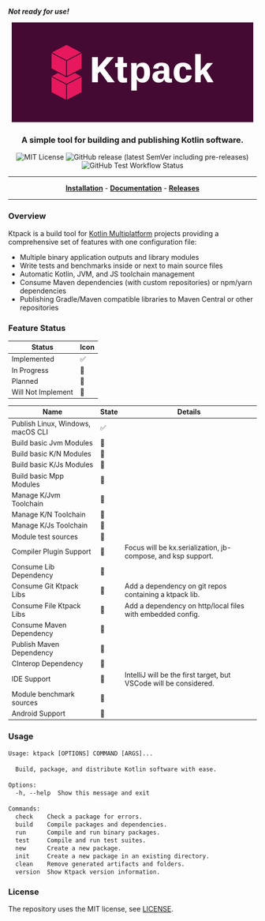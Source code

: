 ***Not ready for use!***

<p align="center">
<img src="docs/img/cover-small.png" alt="Ktpack Logo"/>
</p>

<h3 align="center">A simple tool for building and publishing Kotlin software.</h3>

<p align="center">
<img alt="MIT License" src="https://img.shields.io/github/license/drewcarlson/ktpack"/>
<img src="https://img.shields.io/github/v/release/drewcarlson/ktpack?include_prereleases" alt="GitHub release (latest SemVer including pre-releases)"/>
<img src="https://img.shields.io/github/workflow/status/drewcarlson/ktpack/Tests?label=Tests" alt="GitHub Test Workflow Status"/>
</p>

---

<p align="center">
<a href="https://drewcarlson.github.io/ktpack/"><b>Installation</b></a> -
<a href="https://drewcarlson.github.io/ktpack/"><b>Documentation</b></a> -
<a href="https://github.com/DrewCarlson/ktpack/releases/"><b>Releases</b></a>
</p>

---

### Overview

Ktpack is a build tool for [Kotlin Multiplatform](https://kotl.in/multiplatform) projects
providing a comprehensive set of features with one configuration file:

- Multiple binary application outputs and library modules
- Write tests and benchmarks inside or next to main source files
- Automatic Kotlin, JVM, and JS toolchain management
- Consume Maven dependencies (with custom repositories) or npm/yarn dependencies
- Publishing Gradle/Maven compatible libraries to Maven Central or other repositories

### Feature Status

| Status             | Icon                   |
|--------------------|------------------------|
| Implemented        | :white_check_mark:     |
| In Progress        | :large_blue_circle:    |
| Planned            | :large_orange_diamond: |
| Will Not Implement | :red_circle:           |

| Name                              | State                  | Details                                                           |
|-----------------------------------|------------------------|-------------------------------------------------------------------|
| Publish Linux, Windows, macOS CLI | :white_check_mark:     |                                                                   |
| Build basic Jvm Modules           | :large_blue_circle:    |                                                                   |
| Build basic K/N Modules           | :large_blue_circle:    |                                                                   |
| Build basic K/Js Modules          | :large_blue_circle:    |                                                                   |
| Build basic Mpp Modules           | :large_blue_circle:    |                                                                   |
| Manage K/Jvm Toolchain            | :large_blue_circle:    |                                                                   |
| Manage K/N Toolchain              | :large_blue_circle:    |                                                                   |
| Manage K/Js Toolchain             | :large_blue_circle:    |                                                                   |
| Module test sources               | :large_blue_circle:    |                                                                   |
| Compiler Plugin Support           | :large_orange_diamond: | Focus will be kx.serialization, jb-compose, and ksp support.      |
| Consume Lib Dependency            | :large_orange_diamond: |                                                                   |
| Consume Git Ktpack Libs           | :large_orange_diamond: | Add a dependency on git repos containing a ktpack lib.            |
| Consume File Ktpack Libs          | :large_orange_diamond: | Add a dependency on http/local files with embedded config.        |
| Consume Maven Dependency          | :large_orange_diamond: |                                                                   |
| Publish Maven Dependency          | :large_orange_diamond: |                                                                   |
| CInterop Dependency               | :large_orange_diamond: |                                                                   |
| IDE Support                       | :large_orange_diamond: | IntelliJ will be the first target, but VSCode will be considered. |
| Module benchmark sources          | :large_orange_diamond: |                                                                   |
| Android Support                   | :red_circle:           |                                                                   |

### Usage

```
Usage: ktpack [OPTIONS] COMMAND [ARGS]...

  Build, package, and distribute Kotlin software with ease.

Options:
  -h, --help  Show this message and exit

Commands:
  check    Check a package for errors.
  build    Compile packages and dependencies.
  run      Compile and run binary packages.
  test     Compile and run test suites.
  new      Create a new package.
  init     Create a new package in an existing directory.
  clean    Remove generated artifacts and folders.
  version  Show Ktpack version information.
```

### License

The repository uses the MIT license, see [LICENSE](LICENSE).
